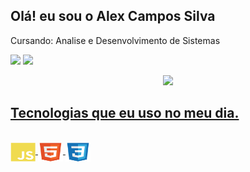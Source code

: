 ## Olá! eu sou o Alex Campos Silva
Cursando:  Analise e Desenvolvimento de Sistemas

<div> 
  
<a href="https://www.instagram.com/allex_campos30/" target="_blank"><img src="https://img.shields.io/badge/-Instagram-%23E4405F?style=for-the-badge&logo=instagram&logoColor=white" target="_blank"></a>
  <a href="https://www.linkedin.com/in/alex-campos-programador/" target="_blank"><img src="https://img.shields.io/badge/-LinkedIn-%230077B5?style=for-the-badge&logo=linkedin&logoColor=white" target="_blank"></a> 
 </div>
 
<div align="center">
  <a href="https://github.com/AlexCampos30">
  <img height="200em" src="https://github-readme-stats.vercel.app/api?username=AlexCampos30&show_icons=true&theme=dracula&include_all_commits=true&count_private=true"/>
</div>
  
  ## Tecnologias que eu uso no meu dia.
  
<div style="display: inline_block"><br>
  <img align="center" alt="Alex-Js" height="30" width="40" src="https://raw.githubusercontent.com/devicons/devicon/master/icons/javascript/javascript-plain.svg">
  <img align="center" alt="Alex-HTML" height="30" width="40" src="https://raw.githubusercontent.com/devicons/devicon/master/icons/html5/html5-original.svg">
  <img align="center" alt="Alex-CSS" height="30" width="40" src="https://raw.githubusercontent.com/devicons/devicon/master/icons/css3/css3-original.svg">
</div>

